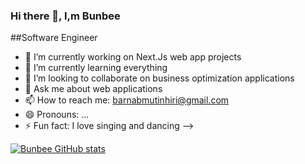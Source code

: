 ### Hi there 👋,  I,m Bunbee 

##Software Engineer

- 🔭 I’m currently working on Next.Js web app projects
- 🌱 I’m currently learning everything
- 👯 I’m looking to collaborate on business optimization applications
- 💬 Ask me about web applications 
- 📫 How to reach me: barnabmutinhiri@gmail.com
- 😄 Pronouns: ...
- ⚡ Fun fact: I love singing and dancing
-->

[![Bunbee GitHub stats](https://github-readme-stats.vercel.app/api?username=mutinhiri)](https://github.com/mutinhiri)
